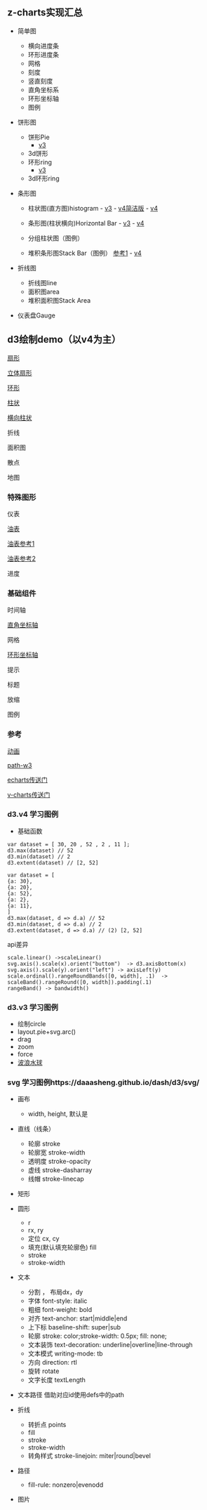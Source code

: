 ## z-charts实现汇总

- 简单图
  - 横向进度条
  - 环形进度条
  - 网格
  - 刻度
  - 竖直刻度
  - 直角坐标系
  - 环形坐标轴
  - 图例
- 饼形图
  - 饼形Pie
  	- [v3](https://daaasheng.github.io/dash/d3/v3/pie.html)  
  - 3d饼形
  - 环形ring
  	- [v3](https://daaasheng.github.io/dash/d3/v3/ring.html)  
  - 3d环形ring
- 条形图
  - 柱状图(直方图)histogram
		- [v3](https://daaasheng.github.io/dash/d3/v3/bar.html) 
		- [v4简洁版](https://daaasheng.github.io/dash/d3/v4/histogramSimple.html) 
		- [v4](https://daaasheng.github.io/dash/d3/v4/histogram.html)
  
  - 条形图(柱状横向)Horizontal Bar
		- [v3](https://daaasheng.github.io/dash/d3/v3/barH.html) 
		- [v4](https://daaasheng.github.io/dash/d3/v4/bar.html)
  - 分组柱状图（图例）
  		 
  - 堆积条形图Stack Bar（图例）
  [参考1](https://blog.csdn.net/dkr380205984/article/details/81704435)
		- [v4](https://daaasheng.github.io/dash/d3/v4/stackedHistogram.html)

- 折线图
  - 折线图line
  - 面积图area
  - 堆积面积图Stack Area
- 仪表盘Gauge


## d3绘制demo（以v4为主）

[扇形](https://daaasheng.github.io/dash/d3/v4/pie-v4.html)

[立体扇形](https://daaasheng.github.io/dash/d3/v4/pie-3d-v4.html)

[环形](https://daaasheng.github.io/dash/d3/v4/dount-v4.html)

[柱状](https://daaasheng.github.io/dash/d3/v4/simple-bar-v4.html)

[横向柱状](https://daaasheng.github.io/dash/d3/v4/bar-v4.html)

折线

面积图

散点

地图

### 特殊图形

仪表

[油表](https://daaasheng.github.io/dash/d3/v4/gauge-oil.html)

[油表参考1](http://bl.ocks.org/metormote/6392996)

[油表参考2](http://bl.ocks.org/NPashaP/59c2c7483fb61070486835d15c807941)

进度

### 基础组件

时间轴

[直角坐标轴](https://daaasheng.github.io/dash/d3/v4/axis-rect.html)



网格

[环形坐标轴](https://daaasheng.github.io/dash/d3/v4/axis-circle.html)

提示

标题

放缩

图例

### 参考

[动画](http://bl.ocks.org/brattonc/b1abb535227b2f722b51)

[path-w3](https://www.w3.org/TR/SVG/paths.html)

[echarts传送门](https://www.echartsjs.com/examples/zh/index.html)

[v-charts传送门](https://v-charts.js.org/#/)

### d3.v4 学习图例

- 基础函数

```
var dataset = [ 30, 20 , 52 , 2 , 11 ];  
d3.max(dataset) // 52
d3.min(dataset) // 2
d3.extent(dataset) // [2, 52]

var dataset = [
{a: 30},
{a: 20},
{a: 52},
{a: 2},
{a: 11},
]
d3.max(dataset, d => d.a) // 52
d3.min(dataset, d => d.a) // 2
d3.extent(dataset, d => d.a) // (2) [2, 52]
```

api差异
```
scale.linear() ->scaleLinear()
svg.axis().scale(x).orient("buttom")  -> d3.axisBottom(x)
svg.axis().scale(y).orient("left") -> axisLeft(y)
scale.ordinal().rangeRoundBands([0, width], .1)  -> scaleBand().rangeRound([0, width]).padding(.1)
rangeBand() -> bandwidth()
```

### d3.v3 学习图例

- 绘制circle
- layout.pie+svg.arc()
- drag
- zoom
- force
- [波浪水球](https://daaasheng.github.io/dash/d3/v3/demo/LiquidFillGauge.html)

### svg 学习图例https://daaasheng.github.io/dash/d3/svg/

- 画布
	- width, height, 默认是
- 直线（线条）<line></line>
	- 轮廓 stroke
	- 轮廓宽 stroke-width
	- 透明度 stroke-opacity
	- 虚线 stroke-dasharray
	- 线帽 stroke-linecap
- 矩形
- 圆形
	- <circle></circle>r
	- <ellipse></ellipse> rx, ry
	- 定位 cx, cy
	- 填充(默认填充轮廓色) fill
	- stroke
	- stroke-width
- 文本<text></text>
	- 分割 <tspan></tspan>， 布局dx，dy
	- 字体 font-style: italic
	- 粗细 font-weight: bold
	- 对齐 text-anchor: start|middle|end
	- 上下标 baseline-shift: super|sub
	- 轮廓 stroke: color;stroke-width: 0.5px; fill: none;
	- 文本装饰 text-decoration: underline|overline|line-through
	- 文本模式 writing-mode: tb
	- 方向 direction: rtl
	- 旋转 rotate
	- 文字长度 textLength
- 文本路径<textPath></textPath>
借助<use></use>对应id使用defs中的path
- 折线 <polygon></polygon>
	- 转折点 points
	- fill
	- stroke
	- stroke-width
	- 转角样式 stroke-linejoin: miter|round|bevel
- 路径 <path></path>
	- fill-rule: nonzero|evenodd

- 图片 <image></image>

